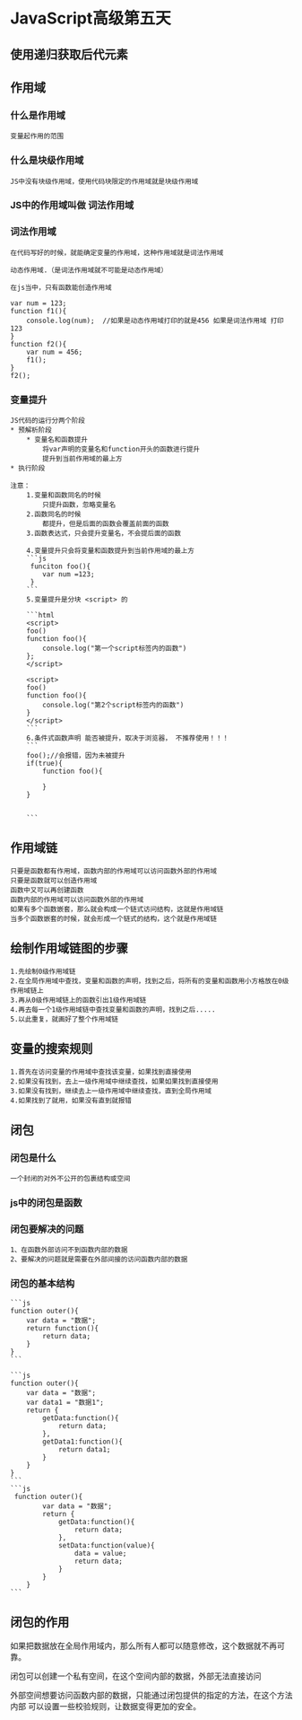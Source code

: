 # JavaScript高级第五天
## 使用递归获取后代元素
## 作用域
### 什么是作用域
    变量起作用的范围
### 什么是块级作用域
    JS中没有块级作用域，使用代码块限定的作用域就是块级作用域
### JS中的作用域叫做 词法作用域

### 词法作用域
    在代码写好的时候，就能确定变量的作用域，这种作用域就是词法作用域

    动态作用域.（是词法作用域就不可能是动态作用域）

    在js当中，只有函数能创造作用域

    var num = 123;
    function f1(){
        console.log(num);  //如果是动态作用域打印的就是456 如果是词法作用域 打印123
    }
    function f2(){
        var num = 456;
        f1();
    }
    f2();

### 变量提升
    JS代码的运行分两个阶段
    * 预解析阶段
        * 变量名和函数提升
            将var声明的变量名和function开头的函数进行提升
            提升到当前作用域的最上方
    * 执行阶段

    注意：
        1.变量和函数同名的时候
            只提升函数，忽略变量名
        2.函数同名的时候
            都提升，但是后面的函数会覆盖前面的函数
        3.函数表达式，只会提升变量名，不会提后面的函数

        4.变量提升只会将变量和函数提升到当前作用域的最上方
        ```js
         funciton foo(){
            var num =123;
         }
        ```
        5.变量提升是分块 <script> 的

        ```html
        <script>
        foo()
        function foo(){
            console.log("第一个script标签内的函数")
        };
        </script>

        <script>
        foo()
        function foo(){
            console.log("第2个script标签内的函数")
        }
        </script>
        ```
        6.条件式函数声明 能否被提升，取决于浏览器， 不推荐使用！！！
        ```
        foo();//会报错，因为未被提升
        if(true){
            function foo(){

            }
        }


        ```
## 作用域链
    只要是函数都有作用域，函数内部的作用域可以访问函数外部的作用域
    只要是函数就可以创造作用域
    函数中又可以再创建函数
    函数内部的作用域可以访问函数外部的作用域
    如果有多个函数嵌套，那么就会构成一个链式访问结构，这就是作用域链
    当多个函数嵌套的时候，就会形成一个链式的结构，这个就是作用域链

## 绘制作用域链图的步骤
    1.先绘制0级作用域链
    2.在全局作用域中查找，变量和函数的声明，找到之后，将所有的变量和函数用小方格放在0级作用域链上
    3.再从0级作用域链上的函数引出1级作用域链
    4.再去每一个1级作用域链中查找变量和函数的声明，找到之后.....
    5.以此重复，就画好了整个作用域链

## 变量的搜索规则
    1.首先在访问变量的作用域中查找该变量，如果找到直接使用
    2.如果没有找到，去上一级作用域中继续查找，如果如果找到直接使用
    3.如果没有找到，继续去上一级作用域中继续查找，直到全局作用域
    4.如果找到了就用，如果没有直到就报错

## 闭包
### 闭包是什么
    一个封闭的对外不公开的包裹结构或空间
### js中的闭包是函数

### 闭包要解决的问题
    1、在函数外部访问不到函数内部的数据
    2、要解决的问题就是需要在外部间接的访问函数内部的数据

### 闭包的基本结构
    ```js
    function outer(){
        var data = "数据";
        return function(){
            return data;
        }
    }
    ```

    ```js
    function outer(){
        var data = "数据";
        var data1 = "数据1";
        return {
            getData:function(){
                return data;
            },
            getData1:function(){
                return data1;
            }
        }
    }
    ```
    ```js
     function outer(){
            var data = "数据";
            return {
                getData:function(){
                    return data;
                },
                setData:function(value){
                    data = value;
                    return data;
                }
            }
        }
    ```

## 闭包的作用
如果把数据放在全局作用域内，那么所有人都可以随意修改，这个数据就不再可靠。

闭包可以创建一个私有空间，在这个空间内部的数据，外部无法直接访问

外部空间想要访问函数内部的数据，只能通过闭包提供的指定的方法，在这个方法内部
可以设置一些校验规则，让数据变得更加的安全。

